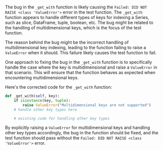 The bug in the `_get_with` function is likely causing the `Failed: DID NOT RAISE <class 'ValueError'>` error in the test function. The `_get_with` function appears to handle different types of keys for indexing a Series, such as slice, DataFrame, tuple, boolean, etc. The bug might be related to the handling of multidimensional keys, which is the focus of the test function.

The reason behind the bug might be the incorrect handling of multidimensional key indexing, leading to the function failing to raise a `ValueError` when it should. This failure likely causes the test function to fail.

One approach to fixing the bug in the `_get_with` function is to specifically handle the case where the key is multidimensional and raise a `ValueError` in that scenario. This will ensure that the function behaves as expected when encountering multidimensional keys.

Here's the corrected code for the `_get_with` function:

```python
def _get_with(self, key):
    if isinstance(key, tuple):
        raise ValueError("Multidimensional keys are not supported")
    # handle other key types here

    # existing code for handling other key types
```

By explicitly raising a `ValueError` for multidimensional keys and handling other key types accordingly, the bug in the function should be fixed, and the test function should pass without the `Failed: DID NOT RAISE <class 'ValueError'>` error.